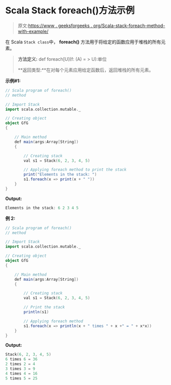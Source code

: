 # Scala Stack foreach()方法示例

> 原文:[https://www . geeksforgeeks . org/Scala-stack-foreach-method-with-example/](https://www.geeksforgeeks.org/scala-stack-foreach-method-with-example/)

在 Scala `Stack class`中， **foreach()** 方法用于将给定的函数应用于堆栈的所有元素。

> **方法定义:** def foreach[U](f: (A) = > U):单位
> 
> **返回类型:**在对每个元素应用给定函数后，返回堆栈的所有元素。

**示例#1:**

```scala
// Scala program of foreach() 
// method 

// Import Stack 
import scala.collection.mutable._

// Creating object 
object GfG 
{ 

    // Main method 
    def main(args:Array[String]) 
    { 

        // Creating stack  
        val s1 = Stack(6, 2, 3, 4, 5)  

        // Applying foreach method to print the stack 
        print("Elements in the stack: ") 
        s1.foreach(x => print(x + " "))
    } 
} 
```

**Output:**

```scala
Elements in the stack: 6 2 3 4 5

```

**例 2:**

```scala
// Scala program of foreach() 
// method 

// Import Stack 
import scala.collection.mutable._

// Creating object 
object GfG 
{ 

    // Main method 
    def main(args:Array[String]) 
    { 

        // Creating stack  
        val s1 = Stack(6, 2, 3, 4, 5)  

        // Print the stack
        println(s1)

        // Applying foreach method  
        s1.foreach(x => println(x + " times " + x +" = " + x*x)) 
    } 
} 
```

**Output:**

```scala
Stack(6, 2, 3, 4, 5)
6 times 6 = 36
2 times 2 = 4
3 times 3 = 9
4 times 4 = 16
5 times 5 = 25

```